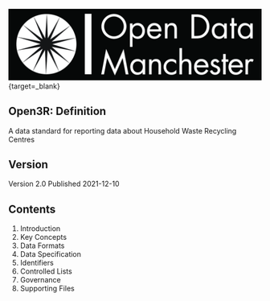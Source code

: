 [![Open Data Manchester](images/odm_banner.jpg)](https://www.opendatamanchester.org.uk/){target=_blank}

## Open3R: Definition

A data standard for reporting data about Household Waste Recycling Centres

## Version

Version 2.0 Published 2021-12-10

## Contents

1. Introduction
2. Key Concepts
3. Data Formats
4. Data Specification
5. Identifiers
6. Controlled Lists
7. Governance
8. Supporting Files
